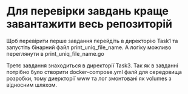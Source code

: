 # Для перевірки завдань краще завантажити весь репозиторій 

Щоб перевірити перше завдання перейдіть в директорію Task1 та запустіть бінарний файл print_uniq_file_name. А логіку можливо переглянути в print_uniq_file_name.go 

Третє завдання знаходиться в директорії Task3. Так як в завданні потрібно було створити docker-compose.yml фалй для середовища розробки, тому диеркторії www та лог змонтовані як volumes з відносним шляхом.